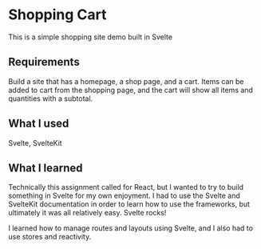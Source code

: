 # Shopping Cart

This is a simple shopping site demo built in Svelte

## Requirements

Build a site that has a homepage, a shop page, and a cart. Items can be added to
cart from the shopping page, and the cart will show all items and quantities
with a subtotal.

## What I used

Svelte, SvelteKit

## What I learned

Technically this assignment called for React, but I wanted to try to build
something in Svelte for my own enjoyment. I had to use the Svelte and SvelteKit
documentation in order to learn how to use the frameworks, but ultimately it was
all relatively easy. Svelte rocks!

I learned how to manage routes and layouts using Svelte, and I also had to use
stores and reactivity.
